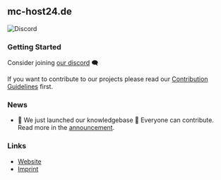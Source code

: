## mc-host24.de

![Discord](https://img.shields.io/discord/619465432293965864?label=discord&logo=discord)

### Getting Started

Consider joining [our discord](https://discord.mc-host24.de) 🗨️

If you want to contribute to our projects please read our [Contribution Guidelines]() first.

### News
- 🚀 We just launched our knowledgebase 🥳 Everyone can contribute. Read more in the [announcement](https://github.com/orgs/mc-host24/discussions/2). 

### Links

- [Website](https://mc-host24.de)
- [Imprint](https://mc-host24.de/imprint)
